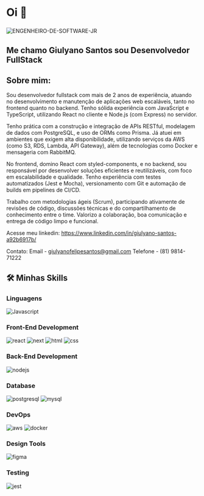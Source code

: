 <h1 align="left">Oi 👋 </h1>

###
![ENGENHEIRO-DE-SOFTWARE-JR](https://github.com/user-attachments/assets/668c1ec6-f401-45b0-b724-2b76e27b797a)


<h2 align="left">Me chamo Giulyano Santos sou Desenvolvedor FullStack</h2>

###

<h2 align="left">Sobre mim:</h2>

Sou desenvolvedor fullstack com mais de 2 anos de experiência, atuando no desenvolvimento e manutenção de aplicações web escaláveis, tanto no frontend quanto no backend. Tenho sólida experiência com JavaScript e TypeScript, utilizando React no cliente e Node.js (com Express) no servidor.

Tenho prática com a construção e integração de APIs RESTful, modelagem de dados com PostgreSQL, e uso de ORMs como Prisma. Já atuei em ambientes que exigem alta disponibilidade, utilizando serviços da AWS (como S3, RDS, Lambda, API Gateway), além de tecnologias como Docker e mensageria com RabbitMQ.

No frontend, domino React com styled-components, e no backend, sou responsável por desenvolver soluções eficientes e reutilizáveis, com foco em escalabilidade e qualidade. Tenho experiência com testes automatizados (Jest e Mocha), versionamento com Git e automação de builds em pipelines de CI/CD.

Trabalho com metodologias ágeis (Scrum), participando ativamente de revisões de código, discussões técnicas e do compartilhamento de conhecimento entre o time. Valorizo a colaboração, boa comunicação e entrega de código limpo e funcional.
 
Acesse meu linkedin:
https://www.linkedin.com/in/giulyano-santos-a92b6917b/

Contato:
Email - giulyanofelipesantos@gmail.com
Telefone - (81) 9814-71222  </p>

###




## 🛠️ Minhas Skills

### Linguagens

![Javascript](https://img.shields.io/badge/JavaScript-323330?style=for-the-badge&logo=javascript&logoColor=F7DF1E)


### Front-End Development

![react](https://img.shields.io/badge/React-20232A?style=for-the-badge&logo=react&logoColor=61DAFB)
![next](https://img.shields.io/badge/Next-000000?style=for-the-badge&logo=nextdotjs&logoColor=FFFFFF)
![html](https://img.shields.io/badge/HTML5-E34F26?style=for-the-badge&logo=html5&logoColor=white)
![css](https://img.shields.io/badge/CSS3-1572B6?style=for-the-badge&logo=css3&logoColor=white)

### Back-End Development

![nodejs](https://img.shields.io/badge/Node.js-43853D?style=for-the-badge&logo=node.js&logoColor=white)

### Database

![postgresql](https://img.shields.io/badge/PostgreSQL-316192?style=for-the-badge&logo=postgresql&logoColor=white)
![mysql](https://img.shields.io/badge/MySQL-cc6600?style=for-the-badge&logo=mysql&logoColor=white)

### DevOps

![aws](https://img.shields.io/badge/GCP-4285F4?style=for-the-badge&logo=google-cloud&logoColor=whit)
![docker](https://img.shields.io/badge/Docker-006699?style=for-the-badge&logo=docker&logoColor=white)

### Design Tools
![figma](https://img.shields.io/badge/figma-000000?style=for-the-badge&logo=figma&logoColor=white)


### Testing
![jest](https://img.shields.io/badge/Jest-C21325?style=for-the-badge&logo=jest&logoColor=white)
